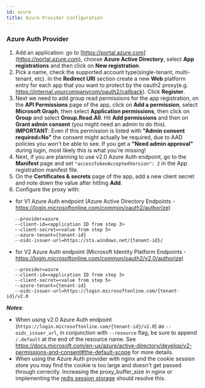 ```yaml
---
id: azure
title: Azure Provider Configuration
---
```


### Azure Auth Provider

1. Add an application: go to [https://portal.azure.com](https://portal.azure.com), choose **Azure Active Directory**, select
   **App registrations** and then click on **New registration**.
2. Pick a name, check the supported account type(single-tenant, multi-tenant, etc). In the **Redirect URI** section create a new
   **Web** platform entry for each app that you want to protect by the oauth2 proxy(e.g.
   https://internal.yourcompanycom/oauth2/callback). Click **Register**.
3. Next we need to add group read permissions for the app registration, on the **API Permissions** page of the app, click on
   **Add a permission**, select **Microsoft Graph**, then select **Application permissions**, then click on **Group** and select
   **Group.Read.All**. Hit **Add permissions** and then on **Grant admin consent** (you might need an admin to do this).
   <br/>**IMPORTANT**: Even if this permission is listed with **"Admin consent required=No"** the consent might actually 
   be required, due to AAD policies you won't be able to see. If you get a **"Need admin approval"** during login, 
   most likely this is what you're missing!
4. Next, if you are planning to use v2.0 Azure Auth endpoint, go to the **Manifest** page and set `"accessTokenAcceptedVersion": 2`
   in the App registration manifest file.
5. On the **Certificates & secrets** page of the app, add a new client secret and note down the value after hitting **Add**.
6. Configure the proxy with:
- for V1 Azure Auth endpoint (Azure Active Directory Endpoints - https://login.microsoftonline.com/common/oauth2/authorize)

```
   --provider=azure
   --client-id=<application ID from step 3>
   --client-secret=<value from step 5>
   --azure-tenant={tenant-id}
   --oidc-issuer-url=https://sts.windows.net/{tenant-id}/
```

- for V2 Azure Auth endpoint (Microsoft Identity Platform Endpoints - https://login.microsoftonline.com/common/oauth2/v2.0/authorize)
```
   --provider=azure
   --client-id=<application ID from step 3>
   --client-secret=<value from step 5>
   --azure-tenant={tenant-id}
   --oidc-issuer-url=https://login.microsoftonline.com/{tenant-id}/v2.0
```

***Notes***:
- When using v2.0 Azure Auth endpoint (`https://login.microsoftonline.com/{tenant-id}/v2.0`) as `--oidc_issuer_url`, in conjunction
  with `--resource` flag, be sure to append `/.default` at the end of the resource name. See
  https://docs.microsoft.com/en-us/azure/active-directory/develop/v2-permissions-and-consent#the-default-scope for more details.
- When using the Azure Auth provider with nginx and the cookie session store you may find the cookie is too large and doesn't
  get passed through correctly. Increasing the proxy_buffer_size in nginx or implementing the 
  [redis session storage](sessions.md#redis-storage) should resolve this.

